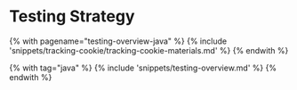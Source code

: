 # Testing Strategy

<!-- TrackingCookie-->
{% with pagename="testing-overview-java" %}
{% include 'snippets/tracking-cookie/tracking-cookie-materials.md' %}
{% endwith %}

{% with tag="java" %}
  {% include 'snippets/testing-overview.md' %}
{% endwith %}

